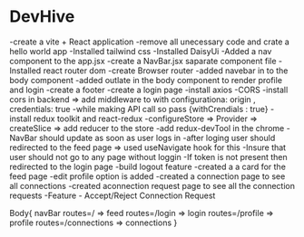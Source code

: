 # DevHive 

-create a vite + React application
-remove all unecessary code and crate a hello world app
-Installed tailwind css
-Installed DaisyUi
-Added a nav component to the app.jsx
-create a NavBar.jsx saparate component file
-Installed react router dom
-create Browser router
-added navebar in to the body component
-added outlate in the body component to render profile and login
-create a footer
-create a login page
-install axios
-CORS -install cors in backend => add middleware to with configurationa: origin , credentials: true
-while making API call so pass {withCrendials : true}
-install redux toolkit and react-redux
-configureStore => Provider => createSlice => add reducer to the store
-add redux-devTool in the chrome
-NavBar should update as soon as user logs in 
-after loging user should redirected to the feed page => used useNavigate hook for this 
-Insure that user should not go to any page without loggin
-If token is not present then redirected to the login page
-build logout feature
-created a a card for the feed page
-edit profile option is added
-created a connection page to see all connections
-created aconnection request page to see all the connection requests
-Feature - Accept/Reject Connection Request

Body{
    navBar
    routes=/  => feed
    routes=/login  => login
    routes=/profile   => profile
    routes=/connections   => connections
}



